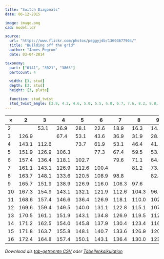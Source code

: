 ```yaml
---
title: "Switch Diagonals"
date: 06-12-2015

image: image.png
cad: model.ldr

source:
  url: "https://www.flickr.com/photos/peggyjdb/13603677904/"
  title: "Building off the grid"
  author: "James Pegrum"
  date: 03-04-2014

taxonomy:
  part: ["6141", "3021", "3865"]
  partcount: 4

  width: [3, stud]
  depth: [3, stud]
  height: [3, plate]

  function: stud_twist
  stud_twist_angle: [3.9, 4.2, 4.6, 5.0, 5.5, 6.0, 6.7, 7.6, 8.2, 8.8, 9.5, 10.4, 11.4, 12.7, 13.7, 14.3, 14.9, 15.2, 16.3, 17.5, 17.9, 18.9, 20.0, 20.6, 22.6, 24.2, 24.5, 25.1, 26.0, 26.8, 28.1, 29.5, 29.9, 30.5, 31.9, 32.8, 33.4, 33.9, 34.2, 36.9, 39.3, 40.0, 40.4, 41.1, 42.1, 43.6, 44.8]
---
```

|   ×  |   2   |   3   |   4   |   5   |   6   |   7   |   8   |   9   |  10   |  11   |  12   |  13   |  14   |  15   |  16   |
|------|-------|-------|-------|-------|-------|-------|-------|-------|-------|-------|-------|-------|-------|-------|-------|
|   2  |       |  53.1 |  36.9 |  28.1 |  22.6 |  18.9 |  16.3 |  14.3 |  12.7 |  11.4 |  10.4 |   9.5 |   8.8 |   8.2 |   7.6 |
|   3  | 126.9 |       |  67.4 |  53.1 |  43.6 |  36.9 |  31.9 |  28.1 |  25.1 |  22.6 |  20.6 |  18.9 |  17.5 |  16.3 |  15.2 |
|   4  | 143.1 | 112.6 |       |  73.7 |  61.9 |  53.1 |  46.4 |  41.1 |  36.9 |  33.4 |  30.5 |  28.1 |  26.0 |  24.2 |  22.6 |
|   5  | 151.9 | 126.9 | 106.3 |       |  77.3 |  67.4 |  59.5 |  53.1 |  47.9 |  43.6 |  40.0 |  36.9 |  34.2 |  31.9 |  29.9 |
|   6  | 157.4 | 136.4 | 118.1 | 102.7 |       |  79.6 |  71.1 |  64.0 |  58.1 |  53.1 |  48.9 |  45.2 |  42.1 |  39.3 |  36.9 |
|   7  | 161.1 | 143.1 | 126.9 | 112.6 | 100.4 |       |  81.2 |  73.7 |  67.4 |  61.9 |  57.2 |  53.1 |  49.6 |  46.4 |  43.6 |
|   8  | 163.7 | 148.1 | 133.6 | 120.5 | 108.9 |  98.8 |       |  82.4 |  75.7 |  70.0 |  64.9 |  60.5 |  56.6 |  53.1 |  50.0 |
|   9  | 165.7 | 151.9 | 138.9 | 126.9 | 116.0 | 106.3 |  97.6 |       |  83.3 |  77.3 |  72.1 |  67.4 |  63.2 |  59.5 |  56.1 |
|  10  | 167.3 | 154.9 | 143.1 | 132.1 | 121.9 | 112.6 | 104.3 |  96.7 |       |  84.0 |  78.6 |  73.7 |  69.4 |  65.5 |  61.9 |
|  11  | 168.6 | 157.4 | 146.6 | 136.4 | 126.9 | 118.1 | 110.0 | 102.7 |  96.0 |       |  84.5 |  79.6 |  75.1 |  71.1 |  67.4 |
|  12  | 169.6 | 159.4 | 149.5 | 140.0 | 131.1 | 122.8 | 115.1 | 107.9 | 101.4 |  95.5 |       |  85.0 |  80.5 |  76.3 |  72.5 |
|  13  | 170.5 | 161.1 | 151.9 | 143.1 | 134.8 | 126.9 | 119.5 | 112.6 | 106.3 | 100.4 |  95.0 |       |  85.4 |  81.2 |  77.3 |
|  14  | 171.2 | 162.5 | 154.0 | 145.8 | 137.9 | 130.4 | 123.4 | 116.8 | 110.6 | 104.9 |  99.5 | 94.6  |       |  85.8 |  81.8 |
|  15  | 171.8 | 163.7 | 155.8 | 148.1 | 140.7 | 133.6 | 126.9 | 120.5 | 114.5 | 108.9 | 103.7 | 98.8  |  94.2 |       |  86.1 |
|  16  | 172.4 | 164.8 | 157.4 | 150.1 | 143.1 | 136.4 | 130.0 | 123.9 | 118.1 | 112.6 | 107.5 | 102.7 |  98.2 |  93.9 |       |

*Download als [tab-getrennte CSV](table.csv) oder [Tabellenkalkulation](table.ods)*